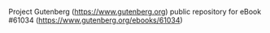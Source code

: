 Project Gutenberg (https://www.gutenberg.org) public repository for
eBook #61034 (https://www.gutenberg.org/ebooks/61034)
